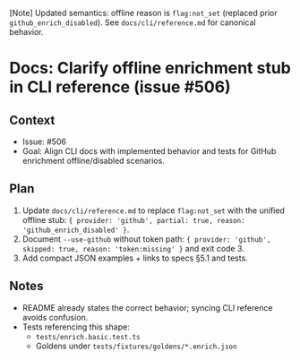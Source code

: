 [Note] Updated semantics: offline reason is `flag:not_set` (replaced prior `github_enrich_disabled`). See `docs/cli/reference.md` for canonical behavior.

# Docs: Clarify offline enrichment stub in CLI reference (issue #506)

## Context

- Issue: #506
- Goal: Align CLI docs with implemented behavior and tests for GitHub enrichment offline/disabled scenarios.

## Plan

1. Update `docs/cli/reference.md` to replace `flag:not_set` with the unified offline stub: `{ provider: 'github', partial: true, reason: 'github_enrich_disabled' }`.
2. Document `--use-github` without token path: `{ provider: 'github', skipped: true, reason: 'token:missing' }` and exit code 3.
3. Add compact JSON examples + links to specs §5.1 and tests.

## Notes

- README already states the correct behavior; syncing CLI reference avoids confusion.
- Tests referencing this shape:
  - `tests/enrich.basic.test.ts`
  - Goldens under `tests/fixtures/goldens/*.enrich.json`
